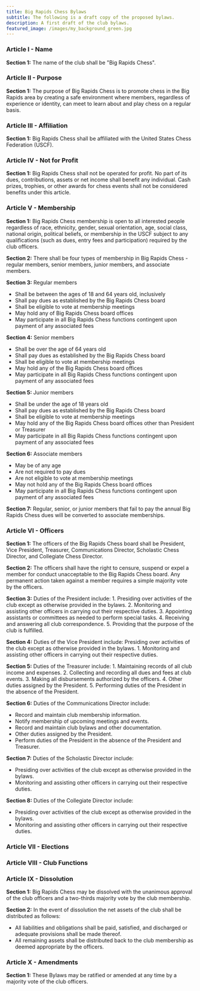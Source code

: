 ```yaml
---
title: Big Rapids Chess Bylaws
subtitle: The following is a draft copy of the proposed bylaws.
description: A first draft of the club bylaws.
featured_image: /images/my_background_green.jpg
---
```


### Article I - Name

**Section 1:** The name of the club shall be "Big Rapids Chess".

### Article II - Purpose

**Section 1:** The purpose of Big Rapids Chess is to promote chess in the Big Rapids area by creating a safe environment where members, regardless of experience or identity, can meet to learn about and play chess on a regular basis.

### Article III - Affiliation

**Section 1:** Big Rapids Chess shall be affiliated with the United States Chess Federation (USCF).

### Article IV - Not for Profit

**Section 1:** Big Rapids Chess shall not be operated for profit. No part of its dues, contributions, assets or net income shall benefit any individual. Cash prizes, trophies, or other awards for chess events shall not be considered benefits under this article.

### Article V - Membership

**Section 1:** Big Rapids Chess membership is open to all interested people regardless of race, ethnicity, gender, sexual orientation, age, social class, national origin, political beliefs, or membership in the USCF subject to any qualifications (such as dues, entry fees and participation) required by the club officers.

**Section 2:** There shall be four types of membership in Big Rapids Chess - regular members, senior members, junior members, and associate members.

**Section 3:** Regular members 
* Shall be between the ages of 18 and 64 years old, inclusively 
* Shall pay dues as established by the Big Rapids Chess board
* Shall be eligible to vote at membership meetings
* May hold any of Big Rapids Chess board offices
* May participate in all Big Rapids Chess functions contingent upon payment of any associated fees

**Section 4:** Senior members
* Shall be over the age of 64 years old
* Shall pay dues as established by the Big Rapids Chess board
* Shall be eligible to vote at membership meetings
* May hold any of the Big Rapids Chess board offices
* May participate in all Big Rapids Chess functions contingent upon payment of any associated fees

**Section 5:** Junior members
* Shall be under the age of 18 years old 
* Shall pay dues as established by the Big Rapids Chess board
* Shall be eligible to vote at membership meetings
* May hold any of the Big Rapids Chess board offices other than President or Treasurer
* May participate in all Big Rapids Chess functions contingent upon payment of any associated fees

**Section 6:** Associate members
* May be of any age 
* Are not required to pay dues 
* Are not eligible to vote at membership meetings
* May not hold any of the Big Rapids Chess board offices
* May participate in all Big Rapids Chess functions contingent upon payment of any associated fees

**Section 7:** Regular, senior, or junior members that fail to pay the annual Big Rapids Chess dues will be converted to associate memberships.

### Article VI - Officers

**Section 1:** The officers of the Big Rapids Chess board shall be President, Vice President, Treasurer, Communications Director, Scholastic Chess Director, and Collegiate Chess Director.

**Section 2:** The officers shall have the right to censure, suspend or expel a member for conduct unacceptable to the Big Rapids Chess board. Any permanent action taken against a member requires a simple majority vote by the officers.

**Section 3:** Duties of the President include:
    1. Presiding over activities of the club except as otherwise provided in the bylaws.
    2. Monitoring and assisting other officers in carrying out their respective duties.
    3. Appointing assistants or committees as needed to perform special tasks.
    4. Receiving and answering all club correspondence.
    5. Providing that the purpose of the club is fulfilled.

**Section 4:** Duties of the Vice President include:
Presiding over activities of the club except as otherwise provided in the bylaws.
    1. Monitoring and assisting other officers in carrying out their respective duties.

**Section 5:** Duties of the Treasurer include:
    1. Maintaining records of all club income and expenses.
    2. Collecting and recording all dues and fees at club events.
    3. Making all disbursements authorized by the officers.
    4. Other duties assigned by the President.
    5. Performing duties of the President in the absence of the President.

**Section 6:** Duties of the Communications Director include:
* Record and maintain club membership information.
* Notify membership of upcoming meetings and events.
* Record and maintain club bylaws and other documentation.
* Other duties assigned by the President.
* Perform duties of the President in the absence of the President and Treasurer.

**Section 7:** Duties of the Scholastic Director include:
* Presiding over activities of the club except as otherwise provided in the bylaws.
* Monitoring and assisting other officers in carrying out their respective duties.

**Section 8:** Duties of the Collegiate Director include:
* Presiding over activities of the club except as otherwise provided in the bylaws.
* Monitoring and assisting other officers in carrying out their respective duties.

### Article VII - Elections

### Article VIII - Club Functions

### Article IX - Dissolution

**Section 1:** Big Rapids Chess may be dissolved with the unanimous approval of the club officers and a two-thirds majority vote by the club membership.

**Section 2:** In the event of dissolution the net assets of the club shall be distributed as follows:
* All liabilities and obligations shall be paid, satisfied, and discharged or adequate provisions shall be made thereof.
* All remaining assets shall be distributed back to the club membership as deemed appropriate by the officers.

### Article X - Amendments

**Section 1:** These Bylaws may be ratified or amended at any time by a majority vote of the club officers.
